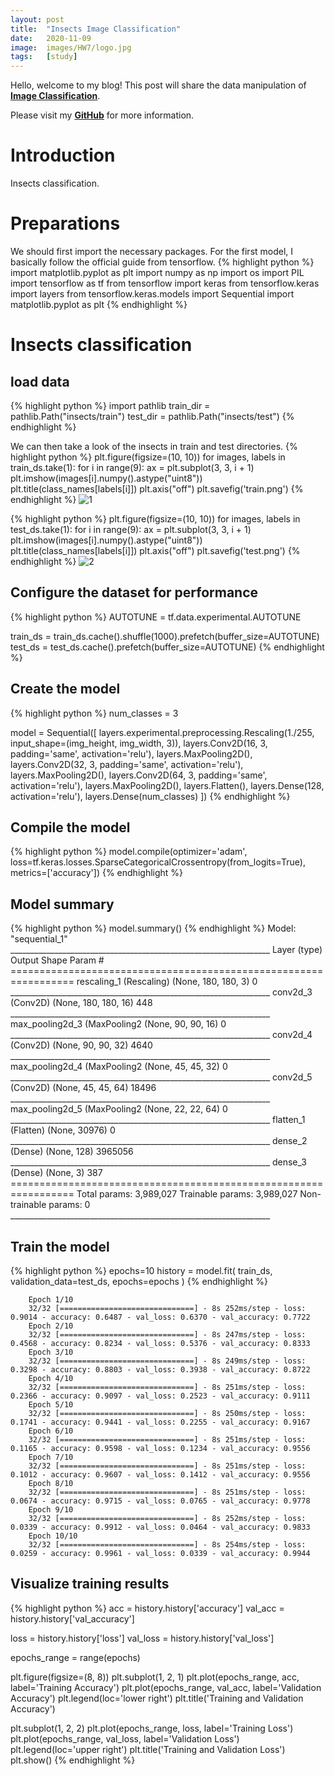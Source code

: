 ```yaml
---
layout: post
title:  "Insects Image Classification"
date:   2020-11-09
image:  images/HW7/logo.jpg
tags:   [study]
---
```


Hello, welcome to my blog! This post will share the data manipulation of **[Image Classification][Image Classification]**.

Please visit my **[GitHub][GitHub]** for more information. 

# Introduction

Insects classification.

# Preparations
We should first import the necessary packages. For the first model, I basically follow the official guide from tensorflow.
{% highlight python %}
import matplotlib.pyplot as plt
import numpy as np
import os
import PIL
import tensorflow as tf
from tensorflow import keras
from tensorflow.keras import layers
from tensorflow.keras.models import Sequential
import matplotlib.pyplot as plt
{% endhighlight %}

# Insects classification
## load data
{% highlight python %}
import pathlib
train_dir = pathlib.Path("insects/train")
test_dir = pathlib.Path("insects/test")
{% endhighlight %}

We can then take a look of the insects in train and test directories.
{% highlight python %}
plt.figure(figsize=(10, 10))
for images, labels in train_ds.take(1):
    for i in range(9):
        ax = plt.subplot(3, 3, i + 1)
        plt.imshow(images[i].numpy().astype("uint8"))
        plt.title(class_names[labels[i]])
        plt.axis("off")
plt.savefig('train.png')
{% endhighlight %}
![1]({{site.baseurl}}/images/HW7/train.png)

{% highlight python %}
plt.figure(figsize=(10, 10))
for images, labels in test_ds.take(1):
    for i in range(9):
        ax = plt.subplot(3, 3, i + 1)
        plt.imshow(images[i].numpy().astype("uint8"))
        plt.title(class_names[labels[i]])
        plt.axis("off")
plt.savefig('test.png')
{% endhighlight %}
![2]({{site.baseurl}}/images/HW7/test.png)

## Configure the dataset for performance
{% highlight python %}
AUTOTUNE = tf.data.experimental.AUTOTUNE

train_ds = train_ds.cache().shuffle(1000).prefetch(buffer_size=AUTOTUNE)
test_ds = test_ds.cache().prefetch(buffer_size=AUTOTUNE)
{% endhighlight %}

## Create the model
{% highlight python %}
num_classes = 3

model = Sequential([
  layers.experimental.preprocessing.Rescaling(1./255, input_shape=(img_height, img_width, 3)),
  layers.Conv2D(16, 3, padding='same', activation='relu'),
  layers.MaxPooling2D(),
  layers.Conv2D(32, 3, padding='same', activation='relu'),
  layers.MaxPooling2D(),
  layers.Conv2D(64, 3, padding='same', activation='relu'),
  layers.MaxPooling2D(),
  layers.Flatten(),
  layers.Dense(128, activation='relu'),
  layers.Dense(num_classes)
])
{% endhighlight %}

## Compile the model
{% highlight python %}
model.compile(optimizer='adam',
              loss=tf.keras.losses.SparseCategoricalCrossentropy(from_logits=True),
              metrics=['accuracy'])
{% endhighlight %}

## Model summary
{% highlight python %}
model.summary()
{% endhighlight %}
        Model: "sequential_1"
        _________________________________________________________________
        Layer (type)                 Output Shape              Param #   
        =================================================================
        rescaling_1 (Rescaling)      (None, 180, 180, 3)       0         
        _________________________________________________________________
        conv2d_3 (Conv2D)            (None, 180, 180, 16)      448       
        _________________________________________________________________
        max_pooling2d_3 (MaxPooling2 (None, 90, 90, 16)        0         
        _________________________________________________________________
        conv2d_4 (Conv2D)            (None, 90, 90, 32)        4640      
        _________________________________________________________________
        max_pooling2d_4 (MaxPooling2 (None, 45, 45, 32)        0         
        _________________________________________________________________
        conv2d_5 (Conv2D)            (None, 45, 45, 64)        18496     
        _________________________________________________________________
        max_pooling2d_5 (MaxPooling2 (None, 22, 22, 64)        0         
        _________________________________________________________________
        flatten_1 (Flatten)          (None, 30976)             0         
        _________________________________________________________________
        dense_2 (Dense)              (None, 128)               3965056   
        _________________________________________________________________
        dense_3 (Dense)              (None, 3)                 387       
        =================================================================
        Total params: 3,989,027
        Trainable params: 3,989,027
        Non-trainable params: 0
        _________________________________________________________________

## Train the model
{% highlight python %}
epochs=10
history = model.fit(
  train_ds,
  validation_data=test_ds,
  epochs=epochs
)
{% endhighlight %}

        Epoch 1/10
        32/32 [==============================] - 8s 252ms/step - loss: 0.9014 - accuracy: 0.6487 - val_loss: 0.6370 - val_accuracy: 0.7722
        Epoch 2/10
        32/32 [==============================] - 8s 247ms/step - loss: 0.4568 - accuracy: 0.8234 - val_loss: 0.5376 - val_accuracy: 0.8333
        Epoch 3/10
        32/32 [==============================] - 8s 249ms/step - loss: 0.3298 - accuracy: 0.8803 - val_loss: 0.3938 - val_accuracy: 0.8722
        Epoch 4/10
        32/32 [==============================] - 8s 251ms/step - loss: 0.2366 - accuracy: 0.9097 - val_loss: 0.2523 - val_accuracy: 0.9111
        Epoch 5/10
        32/32 [==============================] - 8s 250ms/step - loss: 0.1741 - accuracy: 0.9441 - val_loss: 0.2255 - val_accuracy: 0.9167
        Epoch 6/10
        32/32 [==============================] - 8s 251ms/step - loss: 0.1165 - accuracy: 0.9598 - val_loss: 0.1234 - val_accuracy: 0.9556
        Epoch 7/10
        32/32 [==============================] - 8s 251ms/step - loss: 0.1012 - accuracy: 0.9607 - val_loss: 0.1412 - val_accuracy: 0.9556
        Epoch 8/10
        32/32 [==============================] - 8s 251ms/step - loss: 0.0674 - accuracy: 0.9715 - val_loss: 0.0765 - val_accuracy: 0.9778
        Epoch 9/10
        32/32 [==============================] - 8s 252ms/step - loss: 0.0339 - accuracy: 0.9912 - val_loss: 0.0464 - val_accuracy: 0.9833
        Epoch 10/10
        32/32 [==============================] - 8s 254ms/step - loss: 0.0259 - accuracy: 0.9961 - val_loss: 0.0339 - val_accuracy: 0.9944

## Visualize training results
{% highlight python %}
acc = history.history['accuracy']
val_acc = history.history['val_accuracy']

loss = history.history['loss']
val_loss = history.history['val_loss']

epochs_range = range(epochs)

plt.figure(figsize=(8, 8))
plt.subplot(1, 2, 1)
plt.plot(epochs_range, acc, label='Training Accuracy')
plt.plot(epochs_range, val_acc, label='Validation Accuracy')
plt.legend(loc='lower right')
plt.title('Training and Validation Accuracy')

plt.subplot(1, 2, 2)
plt.plot(epochs_range, loss, label='Training Loss')
plt.plot(epochs_range, val_loss, label='Validation Loss')
plt.legend(loc='upper right')
plt.title('Training and Validation Loss')
plt.show()
{% endhighlight %}

[Image Classification]: https://www.insectimages.org/index.cfm
[GitHub]: https://github.com/eveyimi/eveyimi.github.io

